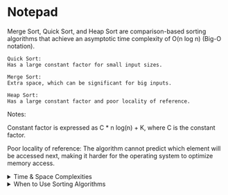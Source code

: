 # Notepad

Merge Sort, Quick Sort, and Heap Sort are comparison-based sorting algorithms that achieve an asymptotic time complexity of O(n log n) (Big-O notation).

    Quick Sort:
    Has a large constant factor for small input sizes.
    
    Merge Sort:
    Extra space, which can be significant for big inputs.
    
    Heap Sort:
    Has a large constant factor and poor locality of reference.

Notes:

Constant factor is expressed as C * n log(n) + K, where C is the constant factor.

Poor locality of reference: The algorithm cannot predict which element will be accessed next, making it harder for the operating system to optimize memory access.

<details>
<summary>Time & Space Complexities</summary>

| Algorithm              | Best Case    | Average Case   | Worst Case     | Space Complexity | Stable | In-Place |
|------------------------|--------------|----------------|----------------|------------------|--------|-----------|
| Selection Sort         | O(n²)        | O(n²)           | O(n²)           | O(1)             | No     | Yes       |
| Bubble Sort            | O(n)         | O(n²)           | O(n²)           | O(1)             | Yes    | Yes       |
| Insertion Sort         | O(n)         | O(n²)           | O(n²)           | O(1)             | Yes    | Yes       |
| Quick Sort             | O(n log n)   | O(n log n)      | O(n²)           | O(log n)!        | No     | Yes       |
| Merge Sort             | O(n log n)   | O(n log n)      | O(n log n)      | O(n)             | Yes    | No        |
| Dual-Pivot Quick Sort  | O(n log n)   | O(n log n)      | O(n²)           | O(log n)!        | No     | Yes       |
| Heap Sort              | O(n log n)   | O(n log n)      | O(n log n)      | O(1)             | No     | Yes       |
| 3-Way Quick Sort       | O(n)?        | O(n log n)      | O(n²)           | O(log n)!        | No     | Yes       |
| TimSort                | O(n)         | O(n log n)      | O(n log n)      | O(n)             | Yes    | No        |
| IntroSort              | O(n log n)   | O(n log n)      | O(n log n)      | O(log n)         | No     | Yes       |
| Counting Sort          | O(n + k)     | O(n + k)        | O(n + k)        | O(k)             | Yes    | No        |
| Radix Sort             | O(d·(n + k)) | O(d·(n + k))    | O(d·(n + k))    | O(n + k)         | Yes    | No        |
| Bucket Sort            | O(n + k)     | O(n + k)        | O(n²)           | O(n + k)         | Yes    | No        |

! - Recursion stack space  
? - Becomes O(n) when all elements are equal

</details>


<details>
<summary>When to Use Sorting Algorithms</summary>

> **Selection Sort**  
> Very small arrays; few swaps needed.

> **Bubble Sort**  
> Nearly sorted small arrays.

> **Insertion Sort**  
> The best for small arrays.
> Small or nearly sorted arrays.

> **3-Way Quick Sort**  
> Many duplicate elements.

> **TimSort**  
> Real-world data.

> **Counting Sort**  
> Integers in limited range.

> **Bucket Sort**  
> Uniformly distributed data, floating-point numbers.

</details>





